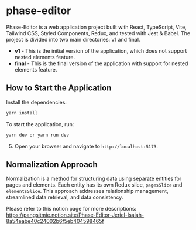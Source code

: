 # phase-editor

Phase-Editor is a web application project built with React, TypeScript, Vite, Tailwind CSS, Styled Components, Redux, and tested with Jest & Babel. 
The project is divided into two main directories: v1 and final. 

- **v1** - This is the initial version of the application, which does not support nested elements feature. 
- **final** - This is the final version of the application with support for nested elements feature.

## How to Start the Application

Install the dependencies:
```bash
yarn install
```
To start the application, run:
```bash
yarn dev or yarn run dev
```
5. Open your browser and navigate to `http://localhost:5173`.

## Normalization Approach

Normalization is a method for structuring data using separate entities for pages and elements. 
Each entity has its own Redux slice, `pagesSlice` and `elementsSlice`. 
This approach addresses relationship management, streamlined data retrieval, and data consistency.

Please refer to this notion page for more descriptions: https://pangsitmie.notion.site/Phase-Editor-Jeriel-Isaiah-8a54eabe40c24002b6f5eb404598465f
